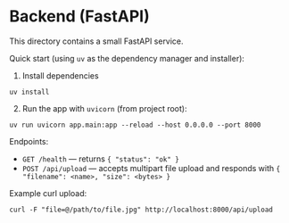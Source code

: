 # Backend (FastAPI)

This directory contains a small FastAPI service.

Quick start (using `uv` as the dependency manager and installer):

1. Install dependencies

```
uv install
```

2. Run the app with `uvicorn` (from project root):

```
uv run uvicorn app.main:app --reload --host 0.0.0.0 --port 8000
```

Endpoints:

- `GET /health` — returns `{ "status": "ok" }`
- `POST /api/upload` — accepts multipart file upload and responds with `{ "filename": <name>, "size": <bytes> }`

Example curl upload:

```
curl -F "file=@/path/to/file.jpg" http://localhost:8000/api/upload
```
